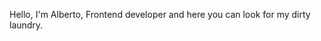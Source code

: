 Hello, I'm Alberto, Frontend developer and here you can look for my dirty laundry.

<!---
Arboroto/Arboroto is a ✨ special ✨ repository because its `README.md` (this file) appears on your GitHub profile.
You can click the Preview link to take a look at your changes.
--->
